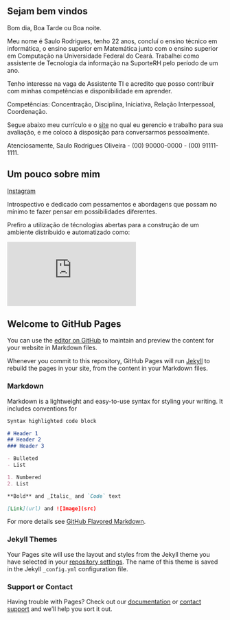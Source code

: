 ## Sejam bem vindos

Bom dia, Boa Tarde ou Boa noite.

Meu nome é Saulo Rodrigues, tenho 22 anos, concluí o ensino técnico em informática, o ensino superior em Matemática junto com o ensino superior em Computação na Universidade Federal do Ceará. Trabalhei como assistente de Tecnologia da informação na SuporteRH pelo período de um ano.

Tenho interesse na vaga de Assistente TI e acredito que posso contribuir com minhas competências e disponibilidade em aprender.

Competências: Concentração, Disciplina, Iniciativa, Relação Interpessoal, Coordenação.

Segue abaixo meu currículo e o [site](https://saulor10000.github.io/curriculo/) no qual eu gerencio e trabalho para sua avaliação, e me coloco à disposição para conversarmos pessoalmente.

Atenciosamente, Saulo Rodrigues Oliveira -  (00) 90000-0000 -  (00) 91111-1111.

## Um pouco sobre mim

[Instagram](https://www.instagram.com/oliveirasaulorodrigues/)

Introspectivo e dedicado com pessamentos e abordagens que possam no mínimo te fazer pensar em possibilidades diferentes.

Prefiro a utilização de técnologias abertas para a construção de um ambiente distribuido e automatizado como:

![Node JS](https://pt.wikipedia.org/wiki/Node.js#/media/Ficheiro:Node.js_logo.svg)


## Welcome to GitHub Pages

You can use the [editor on GitHub](https://github.com/saulor10000/curriculo/edit/main/README.md) to maintain and preview the content for your website in Markdown files.

Whenever you commit to this repository, GitHub Pages will run [Jekyll](https://jekyllrb.com/) to rebuild the pages in your site, from the content in your Markdown files.

### Markdown

Markdown is a lightweight and easy-to-use syntax for styling your writing. It includes conventions for

```markdown
Syntax highlighted code block

# Header 1
## Header 2
### Header 3

- Bulleted
- List

1. Numbered
2. List

**Bold** and _Italic_ and `Code` text

[Link](url) and ![Image](src)
```

For more details see [GitHub Flavored Markdown](https://guides.github.com/features/mastering-markdown/).

### Jekyll Themes

Your Pages site will use the layout and styles from the Jekyll theme you have selected in your [repository settings](https://github.com/saulor10000/curriculo/settings). The name of this theme is saved in the Jekyll `_config.yml` configuration file.

### Support or Contact

Having trouble with Pages? Check out our [documentation](https://docs.github.com/categories/github-pages-basics/) or [contact support](https://support.github.com/contact) and we’ll help you sort it out.
